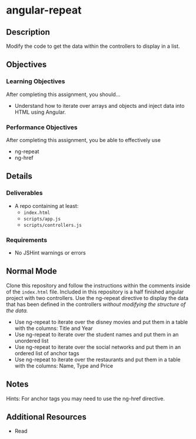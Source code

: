 # angular-repeat

## Description
Modify the code to get the data within the controllers to display in a list.


## Objectives

### Learning Objectives

After completing this assignment, you should…

* Understand how to iterate over arrays and objects and inject data into HTML using Angular.


### Performance Objectives

After completing this assignment, you be able to effectively use

* ng-repeat
* ng-href



## Details

### Deliverables

* A repo containing at least:
  * `index.html`
  * `scripts/app.js`
  * `scripts/controllers.js`

### Requirements

* No JSHint warnings or errors


## Normal Mode
Clone this repository and follow the instructions within the comments inside of the `index.html` file. Included in this repository is a half finished angular project with two controllers. Use the ng-repeat directive to display the data that has been defined in the controllers *without modifying the structure of the data.*
* Use ng-repeat to iterate over the disney movies and put them in a table with the columns: Title and Year
* Use ng-repeat to iterate over the student names and put them in an unordered list
* Use ng-repeat to iterate over the social networks and put them in an ordered list of anchor tags
* Use ng-repeat to iterate over the restaurants and put them in a table with the columns: Name, Type and Price


## Notes
Hints: For anchor tags you may need to use the ng-href directive.

## Additional Resources

* Read []()
